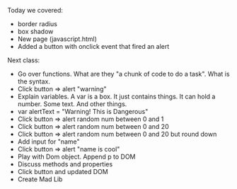 

Today we covered:

* border radius
* box shadow
* New page (javascript.html)
* Added a button with onclick event that fired an alert


Next class: 
* Go over functions.  What are they "a chunk of code to do a task". What is the syntax. 
* Click button => alert "warning"
* Explain variables. A var is a box. It just contains things. It can hold a number. Some text. And other things. 
* var alertText = "Warning! This is Dangerous"
* Click button => alert random num between 0 and 1
* Click button => alert random num between 0 and 20
* Click button => alert random num between 0 and 20 but round down
* Add input for "name" 
* Click button => alert "name is cool"
* Play with Dom object. Append p to DOM
* Discuss methods and properties
* Click button and updated DOM 
* Create Mad Lib
